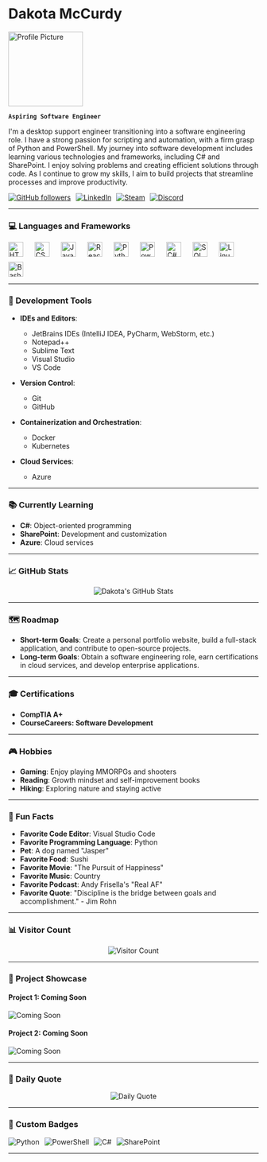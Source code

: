 # Dakota McCurdy

<img src="https://avatars.githubusercontent.com/u/your-username" alt="Profile Picture" width="150" />

**`Aspiring Software Engineer`**

I'm a desktop support engineer transitioning into a software engineering role. I have a strong passion for scripting and automation, with a firm grasp of Python and PowerShell. My journey into software development includes learning various technologies and frameworks, including C# and SharePoint. I enjoy solving problems and creating efficient solutions through code. As I continue to grow my skills, I aim to build projects that streamline processes and improve productivity.

<div style="display: flex; flex-wrap: wrap; gap: 10px;">
	<a href="https://github.com/mccurdyd?tab=followers">
		<img alt="GitHub followers" title="Follow me on GitHub" src="https://img.shields.io/badge/Follow%20me%20on%20GitHub-236ad3?style=for-the-badge&logo=github&logoColor=white" />
	</a>
	<a href="https://www.linkedin.com/in/dakotamccurdy">
		<img alt="LinkedIn" title="Connect on LinkedIn" src="https://img.shields.io/badge/Connect%20with%20me%20on%20LinkedIn-0077B5?style=for-the-badge&logo=linkedin&logoColor=white" />
	</a>
	<a href="https://steamcommunity.com/profiles/76561199005559013/">
		<img alt="Steam" title="Steam Profile" src="https://img.shields.io/badge/View%20my%20Steam%20Profile-000000?style=for-the-badge&logo=steam&logoColor=white" />
	</a>
	<a href="https://discord.com/users/itsmccurdy">
		<img alt="Discord" title="Discord Profile" src="https://img.shields.io/badge/Chat%20with%20me%20on%20Discord-7289DA?style=for-the-badge&logo=discord&logoColor=white" />
	</a>
</div>

---

<!--
<details>
	<summary><h3>👨‍💻 Dakota's Coding Journey</h3></summary>
	I started my coding journey while working as a Desktop Support Engineer. I began learning PowerShell to automate tasks and streamline processes. I then transitioned into Python to expand my scripting capabilities. I have since learned HTML, CSS, and JavaScript to build web applications. I am currently learning C# and SharePoint to develop enterprise applications. I am excited to continue growing my skills and building projects that solve real-world problems.
</details>
-->
### 💻 Languages and Frameworks

<div style="display: flex; flex-wrap: wrap; gap: 10px;">
	<img align="left" alt="HTML" width="30px" style="padding-right:10px;" src="https://cdn.jsdelivr.net/gh/devicons/devicon/icons/html5/html5-plain.svg" />
	<img align="left" alt="CSS" width="30px" style="padding-right:10px;" src="https://cdn.jsdelivr.net/gh/devicons/devicon/icons/css3/css3-plain.svg" />
	<img align="left" alt="JavaScript" width="30px" style="padding-right:10px;" src="https://cdn.jsdelivr.net/gh/devicons/devicon/icons/javascript/javascript-plain.svg" />
	<img align="left" alt="React" width="30px" style="padding-right:10px;" src="https://cdn.jsdelivr.net/gh/devicons/devicon/icons/react/react-original.svg" />
	<img align="left" alt="Python" width="30px" style="padding-right:10px;" src="https://cdn.jsdelivr.net/gh/devicons/devicon/icons/python/python-plain.svg" />
	<img align="left" alt="PowerShell" width="30px" style="padding-right:10px;" src="https://cdn.jsdelivr.net/gh/devicons/devicon/icons/powershell/powershell-original.svg" />
	<img align="left" alt="C#" width="30px" style="padding-right:10px;" src="https://cdn.jsdelivr.net/gh/devicons/devicon/icons/csharp/csharp-original.svg" />
	<img align="left" alt="SQL" width="30px" style="padding-right:10px;" src="https://cdn.jsdelivr.net/gh/devicons/devicon/icons/mysql/mysql-original.svg" />
	<img align="left" alt="Linux" width="30px" style="padding-right:10px;" src="https://cdn.jsdelivr.net/gh/devicons/devicon/icons/linux/linux-original.svg" />
	<img align="left" alt="Bash" width="30px" style="padding-right:10px;" src="https://cdn.jsdelivr.net/gh/devicons/devicon/icons/bash/bash-original.svg" />
</div>

---

### 🔧 Development Tools

- **IDEs and Editors**:
  - JetBrains IDEs (IntelliJ IDEA, PyCharm, WebStorm, etc.)
  - Notepad++
  - Sublime Text
  - Visual Studio
  - VS Code

- **Version Control**:
  - Git
  - GitHub

- **Containerization and Orchestration**:
  - Docker
  - Kubernetes

- **Cloud Services**:
  - Azure

---

### 📚 Currently Learning

- **C#**: Object-oriented programming
- **SharePoint**: Development and customization
- **Azure**: Cloud services

---

### 📈 GitHub Stats

<p align="center">
	<img src="https://github-readme-stats.vercel.app/api?username=mccurdyd&show_icons=true&theme=dark" alt="Dakota's GitHub Stats" />
</p>

---

### 🗺️ Roadmap

- **Short-term Goals**: Create a personal portfolio website, build a full-stack application, and contribute to open-source projects.
- **Long-term Goals**: Obtain a software engineering role, earn certifications in cloud services, and develop enterprise applications.

---

### 🎓 Certifications

- **CompTIA A+**
- **CourseCareers: Software Development**

---

### 🎮 Hobbies

- **Gaming**: Enjoy playing MMORPGs and shooters
- **Reading**: Growth mindset and self-improvement books
- **Hiking**: Exploring nature and staying active

---

### 🎉 Fun Facts

- **Favorite Code Editor**: Visual Studio Code
- **Favorite Programming Language**: Python
- **Pet**: A dog named "Jasper"
- **Favorite Food**: Sushi
- **Favorite Movie**: "The Pursuit of Happiness"
- **Favorite Music**: Country
- **Favorite Podcast**: Andy Frisella's "Real AF"
- **Favorite Quote**: "Discipline is the bridge between goals and accomplishment." - Jim Rohn

---

### 📊 Visitor Count

<p align="center">
	<img src="https://visitor-badge.glitch.me/badge?page_id=mccurdyd.visitor-badge" alt="Visitor Count" />
</p>

---

### 🚀 Project Showcase

#### Project 1: Coming Soon
![Coming Soon](https://media.giphy.com/media/3o7aD2saalBwwftBIY/giphy.gif)

#### Project 2: Coming Soon
![Coming Soon](https://media.giphy.com/media/3o7aD2saalBwwftBIY/giphy.gif)

---

### 📜 Daily Quote

<p align="center">
	<img src="https://quotes-github-readme.vercel.app/api?type=horizontal&theme=dark" alt="Daily Quote" />
</p>

---

### 🏅 Custom Badges

<div style="display: flex; flex-wrap: wrap; gap: 10px;">
	<img alt="Python" src="https://img.shields.io/badge/Python-Expert-3776AB?style=for-the-badge&logo=python&logoColor=white" />
	<img alt="PowerShell" src="https://img.shields.io/badge/PowerShell-Advanced-5391FE?style=for-the-badge&logo=powershell&logoColor=white" />
	<img alt="C#" src="https://img.shields.io/badge/C%23-Intermediate-239120?style=for-the-badge&logo=csharp&logoColor=white" />
	<img alt="SharePoint" src="https://img.shields.io/badge/SharePoint-Beginner-0078D4?style=for-the-badge&logo=microsoft-sharepoint&logoColor=white" />
</div>

---
